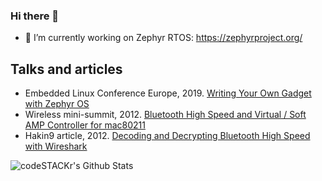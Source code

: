 ### Hi there 👋

<!--
**finikorg/finikorg** is a ✨ _special_ ✨ repository because its `README.md` (this file) appears on your GitHub profile.

Here are some ideas to get you started:

- 🔭 I’m currently working on ...
- 🌱 I’m currently learning ...
- 👯 I’m looking to collaborate on ...
- 🤔 I’m looking for help with ...
- 💬 Ask me about ...
- 📫 How to reach me: ...
- 😄 Pronouns: ...
- ⚡ Fun fact: ...
-->

- 🔭 I’m currently working on Zephyr RTOS: https://zephyrproject.org/

Talks and articles
------------------

* Embedded Linux Conference Europe, 2019. [Writing Your Own Gadget with Zephyr OS](https://github.com/finikorg/doc/blob/main/2019-ELCE-WYOG-eng.pdf)
* Wireless mini-summit, 2012. [Bluetooth High Speed and Virtual / Soft AMP Controller for mac80211](https://github.com/finikorg/doc/blob/main/2012-wireless-mini-summit-BT-High-Speed-SoftAMP-mac80211.pdf)
* Hakin9 article, 2012. [Decoding and Decrypting Bluetooth High Speed with Wireshark](https://github.com/finikorg/doc/blob/main/Hakin9-07-2012-Decoding-BT-High-Speed-Wireshark.pdf)

<img align="left" alt="codeSTACKr's Github Stats" src="https://github-readme-stats.vercel.app/api?username=finikorg&show_icons=true&hide_border=true" />

